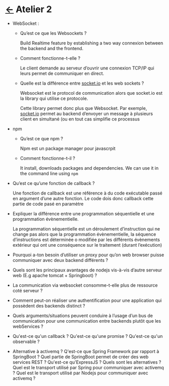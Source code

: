 # [←](../README.md) Atelier 2

- WebSocket :
    - Qu’est ce que les Websockets ?
        
        Build Realtime feature by establishing a two way connexion between the backend and the frontend.
        
    - Comment fonctionne-t-elle ?
        
        Le client demande au serveur d’ouvrir une connexion TCP/IP qui leurs permet de communiquer en direct.
        
    - Quelle est la différence entre [socket.io](http://socket.io/) et les web sockets ?
        
        Websocket est le protocol de communication alors que socket.io est la library qui utilise ce protocole. 
        
        Cette library permet donc plus que Websocket. Par exemple, [socket.io](http://socket.io) permet au backend d’envoyer un message à plusieurs client en simultané (ou en tout cas simplifie ce processus
        
- npm
    - Qu’est ce que npm ?
        
        Npm est un package manager pour javascrpit
        
    - Comment fonctionne-t-il ?
        
        It install, downloads packages and dependencies. We can use it in the command line using `npm`
        
- Qu’est ce qu’une fonction de callback ?
    
    Une fonction de callback est une référence à du code exécutable passé en argument d’une autre fonction. Le code dois donc callback cette partie de code pasé en paramètre
    
- Expliquer la différence entre une programmation séquentielle et une programmation évènementielle.
    
    La programmation séquentielle est un déroulement d’instruction qui ne change pas alors que la programmation évènementielle, la séquence d’instructions est déterminée o modifiée par les différents évènements extérieur qui ont une conséquence sur le traitement (durant l’exécution)
    
- Pourquoi a-ton besoin d’utiliser un proxy pour qu’on web browser puisse communiquer avec deux backend différents ?
- Quels sont les principaux avantages de nodejs vis-à-vis d’autre serveur web (E.g apache tomcat + Springboot) ?
- La communication via websocket consomme-t-elle plus de ressource coté serveur ?
- Comment peut-on réaliser une authentification pour une application qui possèdent des backends distinct ?
- Quels arguments/situations peuvent conduire à l’usage d’un bus de communication pour une communication entre backends plutôt que les webServices ?
- Qu'est-ce qu'un callback ? Qu'est-ce qu'une promise ? Qu'est-ce qu'un observable ?
- Alternative à activemq ? Q'est-ce que Spring Framework par rapport à SpringBoot ? Quel partie de SpringBoot permet de créer des web services REST ? Qu'est-ce qu'ExpressJS ? Quels sont les alternatives ? Quel est le transport utilisé par Spring pour communiquer avec activemq ? Quel est le transport utilisé par Nodejs pour communiquer avec activemq ?